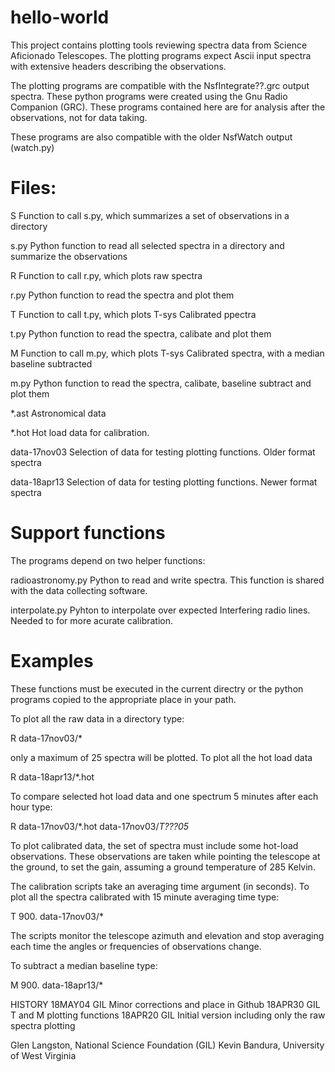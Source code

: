 # hello-world
This project contains plotting tools reviewing spectra data from Science Aficionado Telescopes.
The plotting programs expect Ascii input spectra with extensive headers describing the observations.

The plotting programs are compatible with the NsfIntegrate??.grc output spectra.
These python programs were created using the Gnu Radio Companion (GRC).   These programs
contained here are for analysis after the observations, not for data taking.

These programs are also compatible with the older NsfWatch output (watch.py)

Files:
======

S     Function to call s.py, which summarizes a set of observations in a directory

s.py  Python function to read all selected spectra in a directory and summarize the observations

R     Function to call r.py, which plots raw spectra

r.py  Python function to read the spectra and plot them

T     Function to call t.py, which plots T-sys Calibrated ppectra

t.py  Python function to read the spectra, calibate and plot them

M     Function to call m.py, which plots T-sys Calibrated spectra, with a median baseline subtracted

m.py  Python function to read the spectra, calibate, baseline subtract and plot them

*.ast Astronomical data

*.hot Hot load data for calibration.

data-17nov03    Selection of data for testing plotting functions.  Older format spectra

data-18apr13    Selection of data for testing plotting functions.  Newer format spectra

Support functions
=================

The programs depend on two helper functions:
    
radioastronomy.py   Python to read and write spectra.  This function is shared with the data collecting software.

interpolate.py      Pyhton to interpolate over expected Interfering radio lines.  Needed to for more acurate calibration.

Examples
========

These functions must be executed in the current directry or the python programs copied to the appropriate place in your path.   

To plot all the raw data in a directory type:

R data-17nov03/*

only a maximum of 25 spectra will be plotted. To plot all the hot load data

R data-18apr13/*.hot

To compare selected hot load data and one spectrum 5 minutes after each hour type:

R data-17nov03/*.hot data-17nov03/*T???05*

To plot calibrated data, the set of spectra must include some hot-load observations.  These observations
are taken while pointing the telescope at the ground, to set the gain, assuming a ground temperature of 285 Kelvin.

The calibration scripts take an averaging time argument (in seconds).  To plot all the spectra calibrated with 15 minute averaging time type:

T 900. data-17nov03/*

The scripts monitor the telescope azimuth and elevation and stop averaging each time the angles or
frequencies of observations change.   

To subtract a median baseline type:

M 900.  data-18apr13/*


HISTORY
18MAY04 GIL Minor corrections and place in Github
18APR30 GIL T and M plotting functions
18APR20 GIL Initial version including only the raw spectra plotting

Glen Langston, National Science Foundation (GIL)
Kevin Bandura, University of West Virginia 

